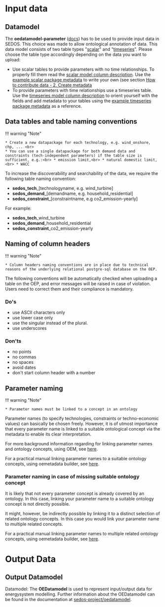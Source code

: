 


# Input data 

## Datamodel

The **oedatamodel-parameter** ([docs](https://github.com/sedos-project/oedatamodel#oedatamodel-parameter)) has to be used to provide input data in SEDOS. This choice was made to allow ontological annotation of data. This data model consists of two table types "[scalar](https://github.com/sedos-project/oedatamodel/blob/main/oedatamodel-parameter/oedatamodel-parameter-datapackage_scalar.csv)" and "[timeseries](https://github.com/sedos-project/oedatamodel/blob/main/oedatamodel-parameter/oedatamodel-parameter-datapackage_timeseries.csv)". Please choose the table type accordingly depending on the data you want to upload:

- Use scalar tables to provide parameters with no time relationships. To properly fill them read the [scalar model column description](https://github.com/sedos-project/oedatamodel#scalar-description). Use the [example scalar package metadata](https://github.com/sedos-project/oedatamodel/blob/main/oedatamodel-parameter/datamodel_scalars.json) to write your own (see section [How to contribute data - 2. Create metadata](http://127.0.0.1:8000/data_requirements/overview/#2#create#metadata)
- To provide parameters with time relationships use a timeseries table. Use the [timeseries model column description](https://github.com/sedos-project/oedatamodel#timeseries-description) to orient yourself with the fields and add metadata to your tables using the [example timeseries package metadata](https://github.com/sedos-project/oedatamodel/blob/main/oedatamodel-parameter/datamodel_timeseries.json) as a reference.

   

## Data tables and table naming conventions

!!! warning "Note" 

    * Create a new datapackage for each technology, e.g. wind_onshore, chp, ... <br>
    * You can use a single datapackage for both demand data and constraints (tech-independent parameters) if the table size is sufficient, e.g.:<br> * emission limit,<br> * natural domestic limit,<br> * WACC 

To increase the discoverability and searchability of the data, we require the following table naming convention:

* **sedos_tech**_[technologyname, e.g. wind_turbine]
* **sedos_demand**_[demandname, e.g. household_residential]
* **sedos_constraint**_[constraintname, e.g co2_emission-yearly]

For example: 

* **sedos_tech**_wind_turbine
* **sedos_demand**_household_residential
* **sedos_constraint**_co2_emission-yearly




## Naming of column headers
!!! warning "Note" 

    * Column headers naming conventions are in place due to technical reasons of the underlying relational postgre-sql database on the OEP. 

The following conventions will be automatically checked when uploading a table on the OEP, and error messages will be raised in case of violation.
Users need to correct them and their compliance is mandatory.

### Do's
* use ASCII characters only
* use lower case only 
* use the singular instead of the plural.
* use underscores

### Don'ts

* no points
* no commas
* no spaces
* avoid dates
* don't start column header with a number



## Parameter naming

!!! warning "Note" 

    * Parameter names must be linked to a concept in an ontology

Parameter names (to specify technologies, constraints or techno-economic values) can basically be chosen freely. 
However, it is of utmost importance that every parameter name is linked to a suitable ontological concept via the metadata to enable its clear interpretation.

For more background information regarding for linking parameter names and ontology concepts, using OEM, see [here](ontology.md#Ontological-annotation-of-data).

For a practical manual linking parameter names to a suitable ontology concepts, using oemetadata builder, see [here](ontology.md#Link-a-parameter-name-to-a-suitable-ontology-concept).

### Parameter naming in case of missing suitable ontology concept

It is likely that not every parameter concept is already covered by an ontology. In this case, linking your parameter name to a suitable ontology concept is not directly possible.

It might, however, be indirectly possible by linking it to a distinct selection of related ontology concepts. 
In this case you would link your parameter name to multiple related concepts.

For a practical manual linking parameter names to multiple related ontology concepts, using oemetadata builder, see [here](ontology.md#Link-a-parameter-name-to-multiple-related-ontology-concepts).

# Output Data

## Output Datamodel

Datamodel: The **OEDatamodel** is used to represent input/output data for energysystem modelling. 
Further information about the OEDatamodel can be found in the documentation at [sedos-project/oedatamodel](https://github.com/sedos-project/oedatamodel).

